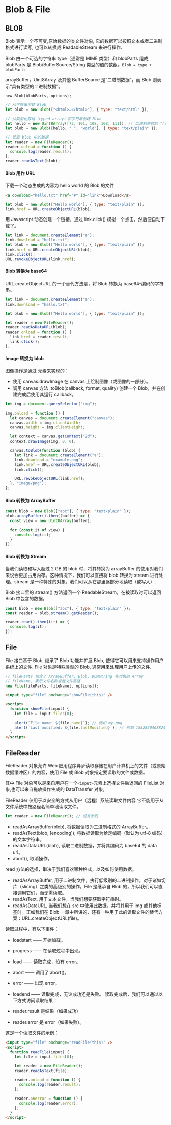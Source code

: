 # Blob & File

## BLOB

Blob 表示一个不可变,原始数据的类文件对象, 它的数据可以按照文本或者二进制格式进行读写, 也可以转换成 ReadableStream 来进行操作.

Blob 由一个可选的字符串 type（通常是 MIME 类型）和 blobParts 组成, blobParts 是 Blob/BufferSource/String 类型的值的数组。`Blob = type + blobParts`

arrayBuffer，Uint8Array 及其他 BufferSource 是“二进制数据”，而 Blob 则表示“具有类型的二进制数据”。

```
new Blob(blobParts, options);
```

```javascript
// 从字符串创建 Blob
let blob = new Blob(["<html>…</html>"], { type: "text/html" });

// 从类型化数组（typed array）和字符串创建 Blob
let hello = new Uint8Array([72, 101, 108, 108, 111]); // 二进制格式的 "hello"
let blob = new Blob([hello, " ", "world"], { type: "text/plain" });

// 读取 blob 中的数据
let reader = new FileReader();
reader.onload = function () {
  console.log(reader.result);
};
reader.readAsText(blob);
```

#### Blob 用作 URL

下载一个动态生成的内容为 hello world 的 Blob 的文件

```html
<a download="hello.txt" href="#" id="link">Download</a>
```

```javascript
let blob = new Blob(["Hello world"], { type: "text/plain" });
link.href = URL.createObjectURL(blob);
```

用 Javascript 动态创建一个链接，通过 link.click() 模拟一个点击，然后便自动下载了。

```javascript
let link = document.createElement("a");
link.download = "hello.txt";
let blob = new Blob(["Hello world"], { type: "text/plain" });
link.href = URL.createObjectURL(blob);
link.click();
URL.revokeObjectURL(link.href);
```

#### Blob 转换为 base64

URL.createObjectURL 的一个替代方法是，将 Blob 转换为 base64-编码的字符串。

```javascript
let link = document.createElement("a");
link.download = "hello.txt";

let blob = new Blob(["Hello world"], { type: "text/plain" });

let reader = new FileReader();
reader.readAsDataURL(blob);
reader.onload = function () {
  link.href = reader.result;
  link.click();
};
```

#### Image 转换为 blob

图像操作是通过 <canvas> 元素来实现的：

- 使用 canvas.drawImage 在 canvas 上绘制图像（或图像的一部分）。
- 调用 canvas 方法 .toBlob(callback, format, quality) 创建一个 Blob，并在创建完成后使用其运行 callback。

```javascript
let img = document.querySelector("img");

img.onload = function () {
  let canvas = document.createElement("canvas");
  canvas.width = img.clientWidth;
  canvas.height = img.clientHeight;

  let context = canvas.getContext("2d");
  context.drawImage(img, 0, 0);

  canvas.toBlob(function (blob) {
    let link = document.createElement("a");
    link.download = "example.png";
    link.href = URL.createObjectURL(blob);
    link.click();

    URL.revokeObjectURL(link.href);
  }, "image/png");
};
```

#### Blob 转换为 ArrayBuffer

```javascript
const blob = new Blob(["abc"], { type: "text/plain" });
blob.arrayBuffer().then((buffer) => {
  const view = new Uint8Array(buffer);

  for (const it of view) {
    console.log(it);
  }
});
```

#### Blob 转换为 Stream

当我们读取和写入超过 2 GB 的 blob 时，将其转换为 arrayBuffer 的使用对我们来说会更加占用内存。这种情况下，我们可以直接将 blob 转换为 stream 进行处理。stream 是一种特殊的对象，我们可以从它那里逐部分地读取（或写入）.

Blob 接口里的 stream() 方法返回一个 ReadableStream，在被读取时可以返回 Blob 中包含的数据。

```javascript
const blob = new Blob(["abc"], { type: "text/plain" });
const reader = blob.stream().getReader();

reader.read().then((it) => {
  console.log(it);
});
```

## File

File 接口基于 Blob, 继承了 Blob 功能并扩展 Blob, 使得它可以用来支持操作用户系统上的文件. File 对象是特殊类型的 Blob, 通常用来处理用户上传的文件.

```javascript
// fileParts 包含了 ArrayBuffer, Blob, DOMString 等对象的 Array
// fileName, 表示文件名称或者文件路径
new File(fileParts, fileName[, options]);
```

```html
<input type="file" onchange="showFile(this)" />

<script>
  function showFile(input) {
    let file = input.files[0];

    alert(`File name: ${file.name}`); // 例如 my.png
    alert(`Last modified: ${file.lastModified}`); // 例如 1552830408824
  }
</script>
```

## FileReader

FileReader 对象允许 Web 应用程序异步读取存储在用户计算机上的文件（或原始数据缓冲区）的内容，使用 File 或 Blob 对象指定要读取的文件或数据。

其中 File 对象可以是来自用户在一个`<input>`元素上选择文件后返回的 FileList 对象,也可以来自拖放操作生成的 DataTransfer 对象,

FileReader 仅用于以安全的方式从用户（远程）系统读取文件内容 它不能用于从文件系统中按路径名简单地读取文件。

```javascript
let reader = new FileReader(); // 没有参数
```

- readAsArrayBuffer(blob), 将数据读取为二进制格式的 ArrayBuffer。
- readAsText(blob, [encoding]), 将数据读取为给定编码（默认为 utf-8 编码）的文本字符串。
- readAsDataURL(blob), 读取二进制数据，并将其编码为 base64 的 data url。
- abort(), 取消操作。

read 方法的选择，取决于我们喜欢哪种格式，以及如何使用数据。

- readAsArrayBuffer, 用于二进制文件，执行低级别的二进制操作。对于诸如切片（slicing）之类的高级别的操作，File 是继承自 Blob 的，所以我们可以直接调用它们，而无需读取。
- readAsText, 用于文本文件，当我们想要获取字符串时。
- readAsDataURL, 当我们想在 src 中使用此数据，并将其用于 img 或其他标签时。正如我们在 Blob 一章中所讲的，还有一种用于此的读取文件的替代方案：URL.createObjectURL(file)。

读取过程中，有以下事件：

- loadstart —— 开始加载。
- progress —— 在读取过程中出现。
- load —— 读取完成，没有 error。
- abort —— 调用了 abort()。
- error —— 出现 error。
- loadend —— 读取完成，无论成功还是失败。
  读取完成后，我们可以通过以下方式访问读取结果：

- reader.result 是结果（如果成功）
- reader.error 是 error（如果失败）。

这是一个读取文件的示例：

```html
<input type="file" onchange="readFile(this)" />
<script>
  function readFile(input) {
    let file = input.files[0];

    let reader = new FileReader();
    reader.readAsText(file);

    reader.onload = function () {
      console.log(reader.result);
    };

    reader.onerror = function () {
      console.log(reader.error);
    };
  }
</script>
```
